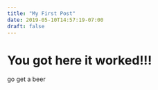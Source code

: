 ```yaml
---
title: "My First Post"
date: 2019-05-10T14:57:19-07:00
draft: false
---
```


# You got here it worked!!!

go get a beer
